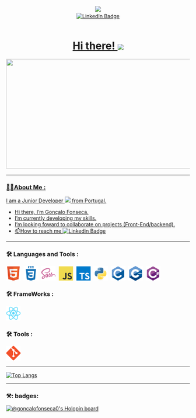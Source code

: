 
<div id="header" align="center">
  <img src="https://media.giphy.com/media/Tgw604MyLJnDtbi4t0/giphy.gif" width="100"/>
  <div id="badges" align="center">
  <a href="https://www.linkedin.com/in/gon%C3%A7alo-fonseca-269025225/">
    <img src="https://img.shields.io/badge/LinkedIn-blue?style=for-the-badge&logo=linkedin&logoColor=white" alt="LinkedIn Badge"/>
</div>
 <img src="https://komarev.com/ghpvc/?username=GoncaloFonseca0&style=flat-square&color=blue" alt=""/>
  <h1>
  Hi there!
  <img src="https://media.giphy.com/media/hvRJCLFzcasrR4ia7z/giphy.gif" align="center" width="30px"/>
</h1>
</div>

<div align="center">
  <img src="https://media.giphy.com/media/dWesBcTLavkZuG35MI/giphy.gif" width="600" height="300"/>
</div>

---

### :man_technologist:About Me :

I am a Junior Developer <img src="https://media.giphy.com/media/WUlplcMpOCEmTGBtBW/giphy.gif" width="30"> from Portugal.


- Hi there, I’m Gonçalo Fonseca.
- I’m currently developing my skills.
- I’m looking foward to collaborate on projects (Front-End/backend).
- :mailbox:How to reach me [![Linkedin Badge](https://img.shields.io/badge/-Gonçalo-blue?style=flat&logo=Linkedin&logoColor=white)](https://www.linkedin.com/in/gon%C3%A7alo-fonseca-269025225/")

---

### :hammer_and_wrench: Languages and Tools :
<div>
 <img src="https://github.com/devicons/devicon/blob/master/icons/html5/html5-original.svg" title="HTML5" alt="HTML" width="40" height="40"/>&nbsp;
   <img src="https://github.com/devicons/devicon/blob/master/icons/css3/css3-plain-wordmark.svg"  title="CSS3" alt="CSS" width="40" height="40"/>&nbsp;
    <img src="https://github.com/devicons/devicon/blob/master/icons/sass/sass-original.svg" title="Sass" alt="Sass" width="40" height="40"/>&nbsp;
   <img src="https://github.com/devicons/devicon/blob/master/icons/javascript/javascript-original.svg" title="JavaScript" alt="JavaScript" width="40" height="40"/>&nbsp;
<img src="https://github.com/devicons/devicon/blob/master/icons/typescript/typescript-plain.svg" title="TypeScript" alt="TypeScript" width="40" height"40"/>&nbsp;
 <img src="https://github.com/devicons/devicon/blob/master/icons/python/python-original.svg" title="Python" alt="Python" width="40" height="40"/>&nbsp;
 <img src="https://github.com/devicons/devicon/blob/master/icons/c/c-original.svg" title="C" alt="C" width="40" height="40"/>&nbsp;
   <img src="https://github.com/devicons/devicon/blob/master/icons/cplusplus/cplusplus-original.svg" title="C++" alt="C++" width="40" height="40"/>&nbsp;
  <img src="https://github.com/devicons/devicon/blob/master/icons/csharp/csharp-original.svg" title="Csharp" alt="Csharp" width="40" height="40"/>&nbsp;
</div>

<di>
  
### :hammer_and_wrench: FrameWorks :

  <img src="https://github.com/devicons/devicon/blob/master/icons/react/react-original.svg" title="ReactJs" alt="ReactJs" width="40" height="40"/>&nbsp;


### :hammer_and_wrench: Tools :

  <img src="https://github.com/devicons/devicon/blob/master/icons/git/git-original.svg" title="Git" alt="Git" width="40" height="40"/>&nbsp; 

 ---
  
 [![Top Langs](https://github-readme-stats.vercel.app/api/top-langs/?username=GoncaloFonseca0&layout=compact&theme=vision-friendly-dark)](https://github.com/GoncaloFonseca0/github-readme-stats)
 
 
 ---
 
 
 ### ⚒️: badges:
 
 [![@goncalofonseca0's Holopin board](https://holopin.me/goncalofonseca0)](https://holopin.io/@goncalofonseca0) 

 
<!---
GoncaloFonseca0/GoncaloFonseca0 is a ✨ special ✨ repository because its `README.md` (this file) appears on your GitHub profile.
You can click the Preview link to take a look at your changes.
--->
